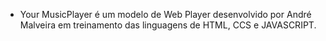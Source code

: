 - Your MusicPlayer é um modelo de Web Player desenvolvido por André Malveira em treinamento das linguagens de HTML, CCS e JAVASCRIPT. 

